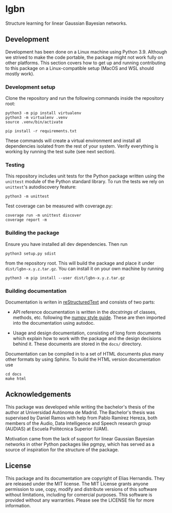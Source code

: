 # lgbn

Structure learning for linear Gaussian Bayesian networks.

## Development

Development has been done on a Linux machine using Python 3.9. Although we strived to make the code portable, the package might not work fully on other platforms. This section covers how to get up and running contributing to this package on a Linux-compatible setup (MacOS and WSL should mostly work).

### Development setup

Clone the repository and run the following commands inside the repository root:

    python3 -m pip install virtualenv
    python3 -m virtualenv .venv
    source .venv/bin/activate

    pip install -r requirements.txt

These commands will create a virtual environment and install all dependencies isolated from the rest of your system. Verify everything is working by running the test suite (see next section).

### Testing

This repository includes unit tests for the Python package written using the `unittest` module of the Python standard library. To run the tests we rely on `unittest`'s autodiscovery feature:

    python3 -m unittest

Test coverage can be measured with coverage.py:

    coverage run -m unittest discover
    coverage report -m

### Building the package

Ensure you have installed all dev dependencies. Then run

    python3 setup.py sdist

from the repository root. This will build the package and place it under `dist/lgbn-x.y.z.tar.gz`. You can install it on your own machine by running

    python3 -m pip install --user dist/lgbn-x.y.z.tar.gz


### Building documentation

Documentation is writen in [reStructuredText](https://docutils.sourceforge.io/docs/user/rst/quickref.html "A quick reference on reStructuredText") and consists of two parts:

 - API reference documentation is written in the *docstrings* of classes, methods, etc. following the [numpy style guide](https://numpydoc.readthedocs.io/en/latest/format.html). These are then imported into the documentation using autodoc.

 - Usage and design documentation, consisting of long form documents which explain how to work with the package and the design decisions behind it. These documents are stored in the `docs/` directory.

Documentation can be compiled in to a set of HTML documents plus many other formats by using Sphinx. To build the HTML version documentation use

    cd docs
    make html


## Acknowledgements

This package was developed while writing the bachelor's thesis of the author at Universidad Autónoma de Madrid. The Bachelor's thesis was supervised by Daniel Ramos with help from Pablo Ramírez Hereza, both members of the Audio, Data Intelligence and Speech research group (AUDIAS) at Escuela Politécnica Superior (UAM).

Motivation came from the lack of support for linear Gaussian Bayesian networks in other Python packages like pgmpy, which has served as a source of inspiration for the structure of the package.

## License

This package and its documentation are copyright of Elias Hernandis. They are released under the MIT license. The MIT License grants anyone permission to use, copy, modify and distribute versions of this software without limitations, including for comercial purposes. This software is provided without any warranties. Please see the LICENSE file for more information.